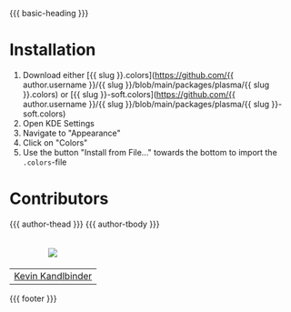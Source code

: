 {{{ basic-heading }}}

# Installation
1. Download either [{{ slug }}.colors](https://github.com/{{ author.username }}/{{ slug }}/blob/main/packages/plasma/{{ slug }}.colors) or [{{ slug }}-soft.colors](https://github.com/{{ author.username }}/{{ slug }}/blob/main/packages/plasma/{{ slug }}-soft.colors)
2. Open KDE Settings
3. Navigate to "Appearance"
4. Click on "Colors"
5. Use the button "Install from File..." towards the bottom to import the `.colors`-file

# Contributors
<table>
  <thead>
    <tr>
      <td valign="bottom"><p align="center">
        <a href="https://github.com/Unkn0wnCat">
          <img src="https://github.com/Unkn0wnCat.png?size=100" align="center" />
        </a>
      </p></td>
      {{{ author-thead }}}
    </tr>
  </thead>

  <tbody>
    <tr>
      <td><a href="https://github.com/Unkn0wnCat">Kevin Kandlbinder</a></td>
      {{{ author-tbody }}}
    </tr>
  </tbody>
</table>

{{{ footer }}}
